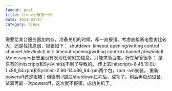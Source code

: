 ```yaml
---
layout: post
title: linux小报错一例
date: 2011-03-17
category: linux
---
```


需要给某台服务器加内存，准备关机的时候，却一直报错。考虑直接断电危害比较大，还是找找原因，报错如下：
shutdown: timeout opening/writing control channel /dev/initctl 
init: timeout opening/writing control channel /dev/initctl 
从messages日志里没有发现任何附加信息。只能求助百度。好在解答很多：
是原有的initscripts和SysVinit找不到了导致的。
传上去initscripts-8.45.19.EL-1.x86_64.rpm和SysVinit-2.86-14.x86_64.rpm两个包，rpm -ivh安装。
重新poweroff还是报错；但强制-f跳过shutdown过程后，成功了。稍后再启动设备，试着再敲一次poweroff，这次就不报错，成功关机了。
